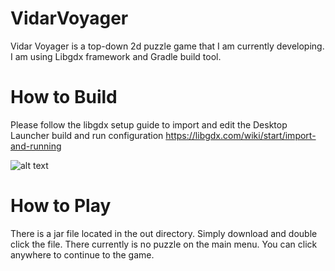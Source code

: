 # VidarVoyager
Vidar Voyager is a top-down 2d puzzle game that I am currently developing. I am using Libgdx framework and Gradle build tool.

# How to Build
Please follow the libgdx setup guide to import and edit the Desktop Launcher build and run configuration 
https://libgdx.com/wiki/start/import-and-running

![alt text](https://github.dev/thunderPumaFalconBird/VidarVoyager/blob/master/BuildConfig.png?raw=true)

# How to Play
There is a jar file located in the out directory. Simply download and double click the file. 
There currently is no puzzle on the main menu. You can click anywhere to continue to the game.
